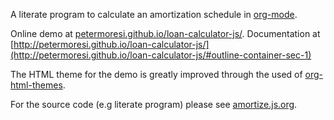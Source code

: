 A literate program to calculate an amortization schedule in [org-mode](http://org-mode.org).

Online demo at [petermoresi.github.io/loan-calculator-js/](http://petermoresi.github.io/loan-calculator-js/#outline-container-sec-5). Documentation at [http://petermoresi.github.io/loan-calculator-js/](http://petermoresi.github.io/loan-calculator-js/#outline-container-sec-1)

The HTML theme for the demo is greatly improved through the used of [org-html-themes](https://github.com/fniessen/org-html-themes).

For the source code (e.g literate program) please see [amortize.js.org](./amortize.js.org). 
